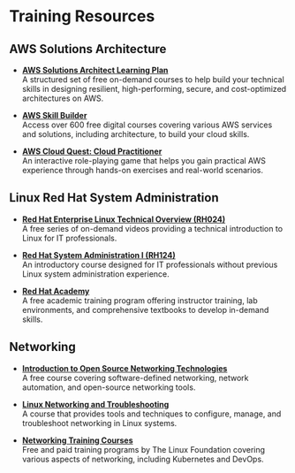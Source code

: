 # Training Resources

## AWS Solutions Architecture

- **[AWS Solutions Architect Learning Plan](https://aws.amazon.com/training/learn-about/architect/)**  
  A structured set of free on-demand courses to help build your technical skills in designing resilient, high-performing, secure, and cost-optimized architectures on AWS.

- **[AWS Skill Builder](https://skillbuilder.aws/)**  
  Access over 600 free digital courses covering various AWS services and solutions, including architecture, to build your cloud skills.

- **[AWS Cloud Quest: Cloud Practitioner](https://aws.amazon.com/blogs/training-and-certification/make-the-most-of-free-training-from-aws-training-and-certification/)**  
  An interactive role-playing game that helps you gain practical AWS experience through hands-on exercises and real-world scenarios.

## Linux Red Hat System Administration

- **[Red Hat Enterprise Linux Technical Overview (RH024)](https://www.redhat.com/en/services/training/red-hat-enterprise-linux)**  
  A free series of on-demand videos providing a technical introduction to Linux for IT professionals.

- **[Red Hat System Administration I (RH124)](https://www.redhat.com/en/services/training/rh124-red-hat-system-administration-i)**  
  An introductory course designed for IT professionals without previous Linux system administration experience.

- **[Red Hat Academy](https://www.redhat.com/en/blog/red-hat-provides-free-learning-opportunities)**  
  A free academic training program offering instructor training, lab environments, and comprehensive textbooks to develop in-demand skills.

## Networking

- **[Introduction to Open Source Networking Technologies](https://training.linuxfoundation.org/training/introduction-to-open-source-networking-technologies/)**  
  A free course covering software-defined networking, network automation, and open-source networking tools.

- **[Linux Networking and Troubleshooting](https://www.pluralsight.com/cloud-guru/courses/linux-networking-and-troubleshooting)**  
  A course that provides tools and techniques to configure, manage, and troubleshoot networking in Linux systems.

- **[Networking Training Courses](https://training.linuxfoundation.org/networking/)**  
  Free and paid training programs by The Linux Foundation covering various aspects of networking, including Kubernetes and DevOps.
